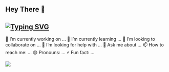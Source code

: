 ## Hey There 👋
## [![Typing SVG](https://readme-typing-svg.demolab.com?font=Fira+Code&size=22&pause=500&color=29D4F7&width=300&height=35&lines=BrahmaYatmika%F0%9F%92%BB;Genri+Aiichiro%F0%9F%A7%A0)](https://git.io/typing-svg)

🔭 I’m currently working on ...
🌱 I’m currently learning ...
👯 I’m looking to collaborate on ...
🤔 I’m looking for help with ...
💬 Ask me about ...
📫 How to reach me: ...
😄 Pronouns: ...
⚡ Fun fact: ...

[![](https://visitcount.itsvg.in/api?id=BrahmaYatmika&label=Profile%20Views&color=0&pretty=false)](https://visitcount.itsvg.in)
